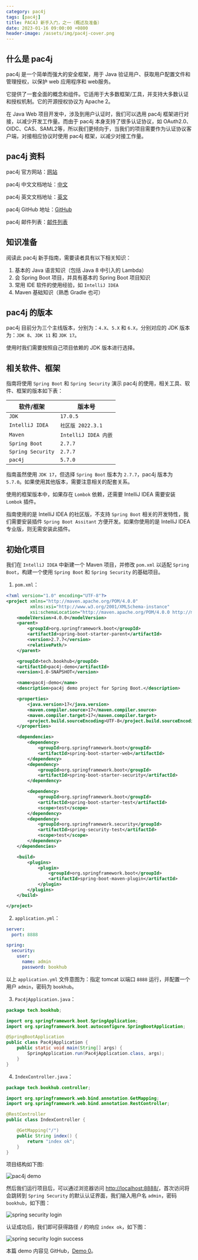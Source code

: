 ```yaml
---
category: pac4j
tags: [pac4j]
title: PAC4J 新手入门，之一（概述及准备）
date: 2023-01-16 09:00:00 +0800
header-image: /assets/img/pac4j-cover.png
---
```


## 什么是 pac4j

pac4j 是一个简单而强大的安全框架，用于 Java 验证用户、获取用户配置文件和管理授权，以保护 web 应用程序和 web服务。

它提供了一套全面的概念和组件。它适用于大多数框架/工具，并支持大多数认证和授权机制。它的开源授权协议为 Apache 2。

在 Java Web 项目开发中，涉及到用户认证时，我们可以选用 pac4j 框架进行对接，以减少开发工作量。而由于 pac4j 本身支持了很多认证协议，如 OAuth2.0、OIDC、CAS、SAML2等，所以我们更倾向于，当我们的项目需要作为认证协议客户端，对接相应协议时使用 pac4j 框架，以减少对接工作量。

## pac4j 资料

pac4j 官方网站：[网站](https://www.pac4j.org)

pac4j 中文文档地址：[中文](https://pac4j.bookhub.tech/)

pac4j 英文文档地址：[英文](https://www.pac4j.org/docs/alldocs.html)

pac4j GitHub 地址：[GitHub](https://github.com/pac4j/pac4j)

pac4j 邮件列表：[邮件列表](https://www.pac4j.org/mailing-lists.html)

## 知识准备

阅读此 pac4j 新手指南，需要读者具有以下相关知识：

1. 基本的 Java 语言知识（包括 Java 8 中引入的 Lambda）
2. 会 Spring Boot 项目，并具有基本的 Spring Boot 项目知识
3. 常用 IDE 软件的使用经验，如 `IntelliJ IDEA`
4. Maven 基础知识（熟悉 Gradle 也可）

## pac4j 的版本

pac4j 目前分为三个主线版本，分别为：`4.X`、`5.X` 和 `6.X`，分别对应的 JDK 版本为：`JDK 8`、`JDK 11` 和 `JDK 17`。

使用时我们需要按照自己项目依赖的 JDK 版本进行选择。

## 相关软件、框架

指南将使用 `Spring Boot` 和 `Spring Security` 演示 pac4j 的使用，相关工具、软件、框架的版本如下表：

|软件/框架|版本号|
|--|--|
|`JDK`|`17.0.5`|
|`IntelliJ IDEA`|`社区版 2022.3.1`|
|`Maven`|`IntelliJ IDEA 内嵌`|
|`Spring Boot`|`2.7.7`|
|`Spring Security`|`2.7.7`|
|`pac4j`|`5.7.0`|

指南虽然使用 `JDK 17`，但选择 `Spring Boot` 版本为 `2.7.7`，pac4j 版本为 `5.7.0`。如果使用其他版本，需要注意相关的配套关系。

使用的框架版本中，如果存在 `Lombok` 依赖，还需要 IntelliJ IDEA 需要安装 `Lombok` 插件。

指南使用的是 IntelliJ IDEA 的社区版，不支持 `Spring Boot` 相关的开发特性，我们需要安装插件 `Spring Boot Assitant` 方便开发。如果你使用的是 IntelliJ IDEA 专业版，则无需安装此插件。

## 初始化项目

我们在 `IntelliJ IDEA` 中新建一个 Maven 项目，并修改 `pom.xml` 以适配 `Spring Boot`，构建一个使用 `Spring Boot` 和 `Spring Security` 的基础项目。

1. `pom.xml`：

```xml
<?xml version="1.0" encoding="UTF-8"?>
<project xmlns="http://maven.apache.org/POM/4.0.0"
         xmlns:xsi="http://www.w3.org/2001/XMLSchema-instance"
         xsi:schemaLocation="http://maven.apache.org/POM/4.0.0 http://maven.apache.org/xsd/maven-4.0.0.xsd">
    <modelVersion>4.0.0</modelVersion>
    <parent>
        <groupId>org.springframework.boot</groupId>
        <artifactId>spring-boot-starter-parent</artifactId>
        <version>2.7.7</version>
        <relativePath/>
    </parent>

    <groupId>tech.bookhub</groupId>
    <artifactId>pac4j-demo</artifactId>
    <version>1.0-SNAPSHOT</version>

    <name>pac4j-demo</name>
    <description>pac4j demo project for Spring Boot.</description>

    <properties>
        <java.version>17</java.version>
        <maven.compiler.source>17</maven.compiler.source>
        <maven.compiler.target>17</maven.compiler.target>
        <project.build.sourceEncoding>UTF-8</project.build.sourceEncoding>
    </properties>

    <dependencies>
        <dependency>
            <groupId>org.springframework.boot</groupId>
            <artifactId>spring-boot-starter-web</artifactId>
        </dependency>
        <dependency>
            <groupId>org.springframework.boot</groupId>
            <artifactId>spring-boot-starter-security</artifactId>
        </dependency>

        <dependency>
            <groupId>org.springframework.boot</groupId>
            <artifactId>spring-boot-starter-test</artifactId>
            <scope>test</scope>
        </dependency>
        <dependency>
            <groupId>org.springframework.security</groupId>
            <artifactId>spring-security-test</artifactId>
            <scope>test</scope>
        </dependency>
    </dependencies>

    <build>
        <plugins>
            <plugin>
                <groupId>org.springframework.boot</groupId>
                <artifactId>spring-boot-maven-plugin</artifactId>
            </plugin>
        </plugins>
    </build>

</project>
```

2. `application.yml`：

```yml
server:
  port: 8888

spring:
  security:
    user:
      name: admin
      password: bookhub
```

以上 `application.yml` 文件意图为：指定 tomcat 以端口 `8888` 运行，并配置一个用户 `admin`，密码为 `bookhub`。

3. `Pac4jApplication.java`：

```java
package tech.bookhub;

import org.springframework.boot.SpringApplication;
import org.springframework.boot.autoconfigure.SpringBootApplication;

@SpringBootApplication
public class Pac4jApplication {
    public static void main(String[] args) {
        SpringApplication.run(Pac4jApplication.class, args);
    }
}

```

4. `IndexController.java`：

```java
package tech.bookhub.controller;

import org.springframework.web.bind.annotation.GetMapping;
import org.springframework.web.bind.annotation.RestController;

@RestController
public class IndexController {

    @GetMapping("/")
    public String index() {
        return "index ok";
    }
}
```

项目结构如下图:

![pac4j demo](./imgs/pac4j/0/0.png)

然后我们运行项目后，可以通过浏览器访问 [http://localhost:8888/](http://localhost:8888/)，首次访问将会跳转到 `Spring Security` 的默认认证界面，我们输入用户名 `admin`，密码 `bookhub`，如下图：

![spring security login](./imgs/pac4j/0/1.png)

认证成功后，我们即可获得路径 `/` 的响应 `index ok`，如下图：

![spring security login success](./imgs/pac4j/0/2.png)

本篇 demo 内容见 GitHub，[Demo 0](https://github.com/dev2007/pac4j-beginner/tree/main/0/pac4j-demo)。
